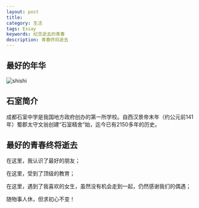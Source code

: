 ```yaml
---
layout: post
title: 
category: 生活
tags: Essay
keywords: 纪念逝去的青春
description: 青春终将逝去
---
```


## 最好的年华

![shishi](https://timgsa.baidu.com/timg?image&quality=80&size=b9999_10000&sec=1510855303286&di=306f01117f44e0a8cc856cb1552bf870&imgtype=0&src=http%3A%2F%2Fwww.51shijuan.com%2FSchool%2FUploadFiles_4944%2F200908%2F20090821220517111.jpg)

## 石室简介
成都石室中学是我国地方政府创办的第一所学校。自西汉景帝末年（约公元前141年）蜀郡太守文翁创建“石室精舍”始，迄今已有2150多年的历史。

## 最好的青春终将逝去
在这里，我认识了最好的朋友；

在这里，受到了顶级的教育；

在这里，遇到了我喜欢的女生，虽然没有机会走到一起，仍然感谢我们的偶遇；

随物事人休，但求初心不变！